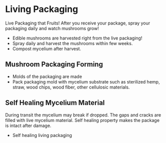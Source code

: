 # Living Packaging
Live Packaging that Fruits! After you receive your package, spray your packaging daily and watch mushrooms grow!

- Edible mushrooms are harvested right from the live packaging!
- Spray daily and harvest the mushrooms within few weeks.
- Compost mycelium after harvest.

## Mushroom Packaging Forming

- Molds of the packaging are made
- Pack packaging mold with mycelium substrate such as sterilized hemp, straw, wood chips, wood fiber, other cellulosic materials.

## Self Healing Mycelium Material

During transit the mycelium may break if dropped. The gaps and cracks are filled with live mycelium material. Self healing property makes the package is intact after damage.

- Self healing living packaging
